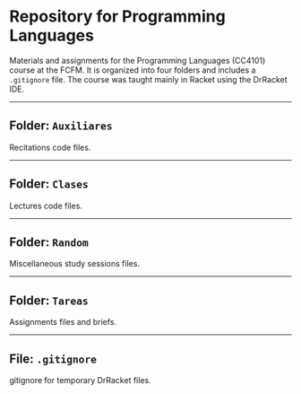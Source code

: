 # Repository for Programming Languages

Materials and assignments for the Programming Languages (CC4101) course at the FCFM. It is organized into four folders and includes a `.gitignore` file. The course was taught mainly in Racket using the DrRacket IDE.

---

## Folder: `Auxiliares`

Recitations code files.

---

## Folder: `Clases`

Lectures code files.

---

## Folder: `Random`

Miscellaneous study sessions files.

---

## Folder: `Tareas`

Assignments files and briefs.

---

## File: `.gitignore`

gitignore for temporary DrRacket files.